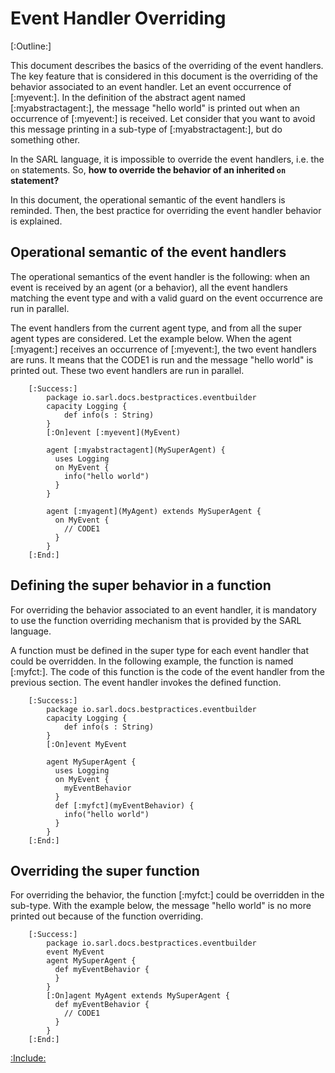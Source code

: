 # Event Handler Overriding

[:Outline:]

This document describes the basics of the overriding of the event handlers.
The key feature that is considered in this document is the overriding of the behavior associated to an event handler.
Let an event occurrence of [:myevent:]. In the definition of the abstract agent named [:myabstractagent:], the message
"hello world" is printed out when an occurrence of [:myevent:] is received.
Let consider that you want to avoid this message printing in a sub-type of [:myabstractagent:], but do something other.

In the SARL language, it is impossible to override the event handlers, i.e. the `on` statements.
So, __how to override the behavior of an inherited `on` statement?__

In this document, the operational semantic of the event handlers is reminded. Then, the best practice for overriding
the event handler behavior is explained.


## Operational semantic of the event handlers

The operational semantics of the event handler is the following:
when an event is received by an agent (or a behavior), all the event handlers matching the
event type and with a valid guard on the event occurrence are run in parallel.

The event handlers from the current agent type, and from all the super agent types are considered.
Let the example below. When the agent [:myagent:] receives an occurrence of [:myevent:], the two
event handlers are runs. It means that the CODE1 is run and the message "hello world" is printed out.
These two event handlers are run in parallel.

		[:Success:]
			package io.sarl.docs.bestpractices.eventbuilder
			capacity Logging {
				def info(s : String)
			}
			[:On]event [:myevent](MyEvent)
		
			agent [:myabstractagent](MySuperAgent) {
			  uses Logging
			  on MyEvent {
				info("hello world")
			  }
			}
		
			agent [:myagent](MyAgent) extends MySuperAgent {
			  on MyEvent {
				// CODE1
			  }
			}
		[:End:]


## Defining the super behavior in a function

For overriding the behavior associated to an event handler, it is mandatory to use the function overriding mechanism
that is provided by the SARL language.

A function must be defined in the super type for each event handler that could be overridden.
In the following example, the function is named [:myfct:]. The code of this function is the code
of the event handler from the previous section. The event handler invokes the defined function.

		[:Success:]
			package io.sarl.docs.bestpractices.eventbuilder
			capacity Logging {
				def info(s : String)
			}
			[:On]event MyEvent
		
			agent MySuperAgent {
			  uses Logging
			  on MyEvent {
				myEventBehavior
			  }
			  def [:myfct](myEventBehavior) {
				info("hello world")
			  }
			}
		[:End:]


## Overriding the super function

For overriding the behavior, the function [:myfct:] could be overridden in the sub-type.
With the example below, the message "hello world" is no more printed out because of the function overriding.

		[:Success:]
			package io.sarl.docs.bestpractices.eventbuilder
			event MyEvent
			agent MySuperAgent {
			  def myEventBehavior {
			  }
			}
			[:On]agent MyAgent extends MySuperAgent {
			  def myEventBehavior {
				// CODE1
			  }
			}
		[:End:]


[:Include:](../legal.inc)


